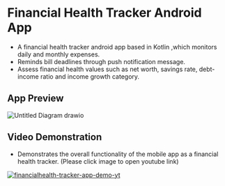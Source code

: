# Financial Health Tracker Android App
- A financial health tracker android app based in Kotlin ,which monitors daily and monthly expenses. 
- Reminds bill deadlines through push notification message. 
- Assess financial health values such as net worth, savings rate, debt-income ratio and income growth category.

## App Preview
![Untitled Diagram drawio](https://user-images.githubusercontent.com/72920953/159016773-9cb743cd-f858-4027-88ef-e531dec93169.png)

## Video Demonstration
- Demonstrates the overall functionality of the mobile app as a financial health tracker. (Please click image to open youtube link)

[![financialhealth-tracker-app-demo-yt](https://img.youtube.com/vi/vbck9-WXiWU/0.jpg)](https://www.youtube.com/watch?v=vbck9-WXiWU) 
